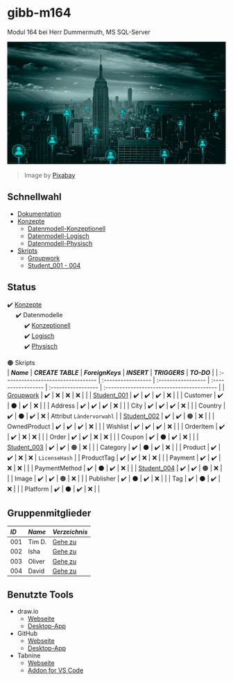 # gibb-m164
Modul 164 bei Herr Dummermuth, MS SQL-Server

![Thumbnail](Zusatzmaterial/thumbnail.jpg)
> Image by [Pixabay](https://pixabay.com/)

## Schnellwahl
- [Dokumentation](Dokumentation/IET-164_Dokumentation_Dummermuth.docx?raw=1)
- [Konzepte](Konzepte)
  - [Datenmodell-Konzeptionell](Konzepte/Datenmodell-Konzeptionell.png?raw=1)
  - [Datenmodell-Logisch](Konzepte/Datenmodell-Logisch.png?raw=1)
  - [Datenmodell-Physisch](Konzepte/Datenmodell-Physisch.png?raw=1)
- [Skripts](Skripts)
  - [Groupwork](Skripts/Groupwork)
  - [Student_001 - 004](#gruppenskripts)

## Status
:heavy_check_mark: [Konzepte](Konzepte/)  
&nbsp;&nbsp;&nbsp;&nbsp;&nbsp;:heavy_check_mark: Datenmodelle  
&nbsp;&nbsp;&nbsp;&nbsp;&nbsp;&nbsp;&nbsp;&nbsp;&nbsp;&nbsp;:heavy_check_mark: [Konzeptionell](Konzepte/Datenmodell-Konzeptionell.png?raw=1)  
&nbsp;&nbsp;&nbsp;&nbsp;&nbsp;&nbsp;&nbsp;&nbsp;&nbsp;&nbsp;:heavy_check_mark: [Logisch](Konzepte/Datenmodell-Logisch.png?raw=1)  
&nbsp;&nbsp;&nbsp;&nbsp;&nbsp;&nbsp;&nbsp;&nbsp;&nbsp;&nbsp;:heavy_check_mark: [Physisch](Konzepte/Datenmodell-Physisch.png?raw=1)  

:orange_circle: Skripts   
| ***Name***                         | ***CREATE TABLE*** | ***ForeignKeys***  | ***INSERT***       | ***TRIGGERS***     | ***TO-DO***                               |
| :--------------------------------- | :----------------- | :----------------- | :----------------- | :----------------- | :---------------------------------------- |
| [Groupwork](Skripts/Groupwork)     | :heavy_check_mark: | :x:                | :x:                | :x:                |                                           |
| [Student_001](Skripts/Student_001) | :heavy_check_mark: | :heavy_check_mark: | :heavy_check_mark: | :x:                |                                           |
| Customer                           | :heavy_check_mark: | :black_circle:     | :heavy_check_mark: | :x:                |                                           |
| Address                            | :heavy_check_mark: | :heavy_check_mark: | :heavy_check_mark: | :x:                |                                           |
| City                               | :heavy_check_mark: | :heavy_check_mark: | :heavy_check_mark: | :x:                |                                           |
| Country                            | :heavy_check_mark: | :black_circle:     | :heavy_check_mark: | :x:                | Attribut `Ländervorwahl`                  |
| [Student_002](Skripts/Student_002) | :heavy_check_mark: | :heavy_check_mark: | :orange_circle:    | :x:                |                                           |
| OwnedProduct                       | :heavy_check_mark: | :heavy_check_mark: | :heavy_check_mark: | :x:                |                                           |
| Wishlist                           | :heavy_check_mark: | :heavy_check_mark: | :heavy_check_mark: | :x:                |                                           |
| OrderItem                          | :heavy_check_mark: | :heavy_check_mark: | :x:                | :x:                |                                           |
| Order                              | :heavy_check_mark: | :heavy_check_mark: | :x:                | :x:                |                                           |
| Coupon                             | :heavy_check_mark: | :black_circle:     | :heavy_check_mark: | :x:                |                                           |
| [Student_003](Skripts/Student_003) | :heavy_check_mark: | :heavy_check_mark: | :orange_circle:    | :x:                |                                           |
| Category                           | :heavy_check_mark: | :black_circle:     | :heavy_check_mark: | :x:                |                                           |
| Product                            | :heavy_check_mark: | :heavy_check_mark: | :x:                | :x:                | `LicenseHash`                             |
| ProductTag                         | :heavy_check_mark: | :heavy_check_mark: | :x:                | :x:                |                                           |
| Payment                            | :heavy_check_mark: | :heavy_check_mark: | :x:                | :x:                |                                           |
| PaymentMethod                      | :heavy_check_mark: | :black_circle:     | :heavy_check_mark: | :x:                |                                           |
| [Student_004](Skripts/Student_004) | :heavy_check_mark: | :heavy_check_mark: | :orange_circle:    | :x:                |                                           |
| Image                              | :heavy_check_mark: | :heavy_check_mark: | :orange_circle:    | :x:                |                                           |
| Publisher                          | :heavy_check_mark: | :black_circle:     | :heavy_check_mark: | :x:                |                                           |
| Tag                                | :heavy_check_mark: | :black_circle:     | :heavy_check_mark: | :x:                |                                           |
| Platform                           | :heavy_check_mark: | :black_circle:     | :heavy_check_mark: | :x:                |                                           |
               
## Gruppenmitglieder
| ***ID*** | ***Name*** | ***Verzeichnis***              |
| :------- | :--------- | :----------------------------- |
| 001      | Tim D.     | [Gehe zu](Skripts/Student_001) |
| 002      | Isha       | [Gehe zu](Skripts/Student_002) |
| 003      | Oliver     | [Gehe zu](Skripts/Student_003) |
| 004      | David      | [Gehe zu](Skripts/Student_004) |

## Benutzte Tools
- draw.io
  - [Webseite](https://app.diagrams.net/)
  - [Desktop-App](https://github.com/jgraph/drawio-desktop/releases/latest)
- GitHub
  - [Webseite](https://github.com/)
  - [Desktop-App](https://github.com/desktop/desktop#where-can-i-get-it)
- Tabnine
  - [Webseite](https://www.tabnine.com/)
  - [Addon for VS Code](https://www.tabnine.com/install/vscode)
